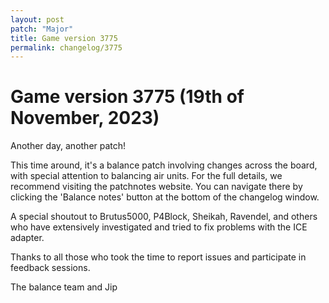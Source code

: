 ```yaml
---
layout: post
patch: "Major"
title: Game version 3775
permalink: changelog/3775
---
```


# Game version 3775 (19th of November, 2023)

Another day, another patch!

This time around, it's a balance patch involving changes across the board, with special attention to balancing air units. For the full details, we recommend visiting the patchnotes website. You can navigate there by clicking the 'Balance notes' button at the bottom of the changelog window.

A special shoutout to Brutus5000, P4Block, Sheikah, Ravendel, and others who have extensively investigated and tried to fix problems with the ICE adapter.

Thanks to all those who took the time to report issues and participate in feedback sessions.

The balance team and Jip
